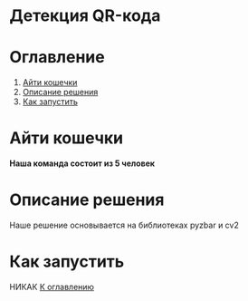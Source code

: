 # Детекция QR-кода
# Оглавление
1. [Айти кошечки](#Айти-кошечки)
2. [Описание решения](#описание-решения)
3. [Как запустить](#как-запустить)

# Айти кошечки
__Наша команда состоит из 5 человек__

# Описание решения
Наше решение основывается на библиотеках pyzbar и cv2


# Как запустить
НИКАК
[К оглавлению](#оглавление)
